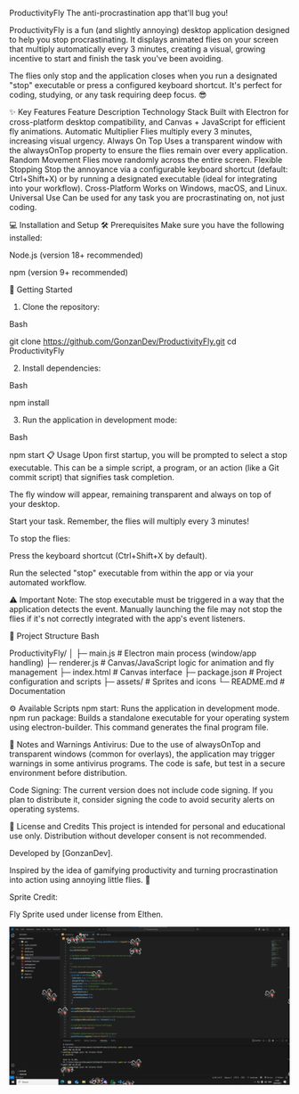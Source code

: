 ProductivityFly
The anti-procrastination app that'll bug you!


ProductivityFly is a fun (and slightly annoying) desktop application designed to help you stop procrastinating. It displays animated flies on your screen that multiply automatically every 3 minutes, creating a visual, growing incentive to start and finish the task you've been avoiding.

The flies only stop and the application closes when you run a designated "stop" executable or press a configured keyboard shortcut. It's perfect for coding, studying, or any task requiring deep focus. 😎

✨ Key Features
Feature Description
Technology Stack Built with Electron for cross-platform desktop compatibility, and Canvas + JavaScript for efficient fly animations.
Automatic Multiplier Flies multiply every 3 minutes, increasing visual urgency.
Always On Top Uses a transparent window with the alwaysOnTop property to ensure the flies remain over every application.
Random Movement Flies move randomly across the entire screen.
Flexible Stopping Stop the annoyance via a configurable keyboard shortcut (default: Ctrl+Shift+X) or by running a designated executable (ideal for integrating into your workflow).
Cross-Platform Works on Windows, macOS, and Linux.
Universal Use Can be used for any task you are procrastinating on, not just coding.


💻 Installation and Setup
🛠️ Prerequisites
Make sure you have the following installed:

Node.js (version 18+ recommended)

npm (version 9+ recommended)

🚀 Getting Started

1. Clone the repository:

Bash

git clone https://github.com/GonzanDev/ProductivityFly.git
cd ProductivityFly

2. Install dependencies:

Bash

npm install

3. Run the application in development mode:

Bash

npm start
📋 Usage
Upon first startup, you will be prompted to select a stop executable. This can be a simple script, a program, or an action (like a Git commit script) that signifies task completion.

The fly window will appear, remaining transparent and always on top of your desktop.

Start your task. Remember, the flies will multiply every 3 minutes!

To stop the flies:

Press the keyboard shortcut (Ctrl+Shift+X by default).

Run the selected "stop" executable from within the app or via your automated workflow.

⚠️ Important Note: The stop executable must be triggered in a way that the application detects the event. Manually launching the file may not stop the flies if it's not correctly integrated with the app's event listeners.

📁 Project Structure
Bash

ProductivityFly/
│
├─ main.js # Electron main process (window/app handling)
├─ renderer.js # Canvas/JavaScript logic for animation and fly management
├─ index.html # Canvas interface
├─ package.json # Project configuration and scripts
├─ assets/ # Sprites and icons
└─ README.md # Documentation

⚙️ Available Scripts
npm start: Runs the application in development mode.
npm run package: Builds a standalone executable for your operating system using electron-builder. This command generates the final program file.

🛑 Notes and Warnings
Antivirus: Due to the use of alwaysOnTop and transparent windows (common for overlays), the application may trigger warnings in some antivirus programs. The code is safe, but test in a secure environment before distribution.

Code Signing: The current version does not include code signing. If you plan to distribute it, consider signing the code to avoid security alerts on operating systems.

📄 License and Credits
This project is intended for personal and educational use only. Distribution without developer consent is not recommended.

Developed by [GonzanDev].

Inspired by the idea of gamifying productivity and turning procrastination into action using annoying little flies. 🐞

Sprite Credit:

Fly Sprite used under license from Elthen.

![alt text](image.png)

